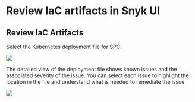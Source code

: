# Review IaC artifacts in Snyk UI

## Review IaC Artifacts

Select the Kubernetes deployment file for SPC.

![](https://partner-workshop-assets.s3.us-east-2.amazonaws.com/iac_project_view.png)

The detailed view of the deployment file shows known issues and the associated severity of the issue. You can select each issue to highlight the location in the file and understand what is needed to remediate the issue.

![](https://partner-workshop-assets.s3.us-east-2.amazonaws.com/iac_project_view_detail.png)

